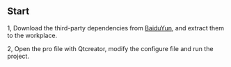 ## Start

1, Download the third-party dependencies from [BaiduYun](https://pan.baidu.com/s/1cIOIHaF058pFwhve-QO2gw), and extract them to the workplace.

2, Open the pro file with Qtcreator, modify the configure file  and run the project.


